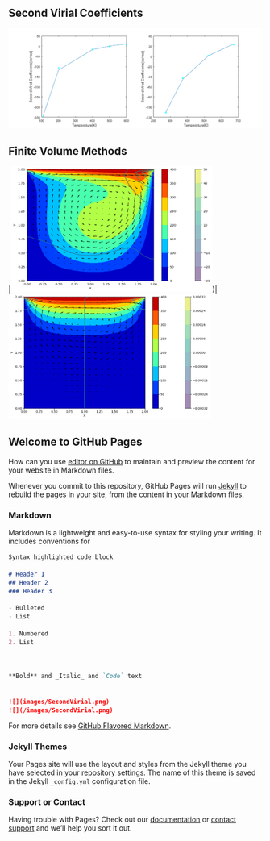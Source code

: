 ## Second Virial Coefficients
![](images/SecondVirial.png)
## Finite Volume Methods
|<img src="images/10000.png" alt="alt text" width="400" height="250">)|<img src="images/1000vsmall.png" alt="alt text" width="400" height="250">

## Welcome to GitHub Pages

How can you use [editor on GitHub](https://github.com/xixihaha1995/Visualization/edit/master/README.md) to maintain and preview the content for your website in Markdown files.

Whenever you commit to this repository, GitHub Pages will run [Jekyll](https://jekyllrb.com/) to rebuild the pages in your site, from the content in your Markdown files.

### Markdown

Markdown is a lightweight and easy-to-use syntax for styling your writing. It includes conventions for

```markdown
Syntax highlighted code block

# Header 1
## Header 2
### Header 3

- Bulleted
- List

1. Numbered
2. List



**Bold** and _Italic_ and `Code` text


![](images/SecondVirial.png)
![](/images/SecondVirial.png)
```

For more details see [GitHub Flavored Markdown](https://guides.github.com/features/mastering-markdown/).

### Jekyll Themes

Your Pages site will use the layout and styles from the Jekyll theme you have selected in your [repository settings](https://github.com/xixihaha1995/Visualization/settings). The name of this theme is saved in the Jekyll `_config.yml` configuration file.

### Support or Contact

Having trouble with Pages? Check out our [documentation](https://help.github.com/categories/github-pages-basics/) or [contact support](https://github.com/contact) and we’ll help you sort it out.
